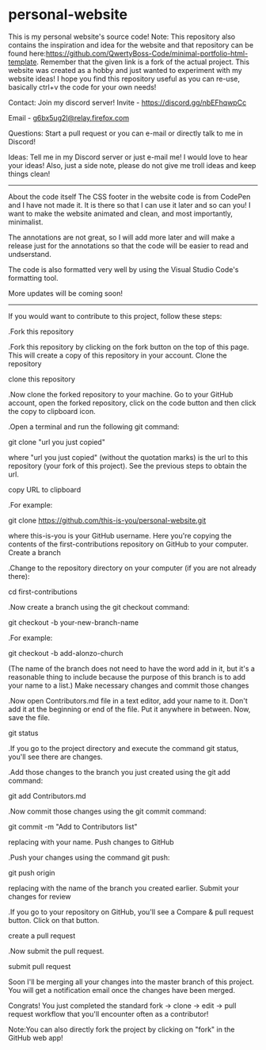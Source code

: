 # personal-website
This is my personal website's source code!
Note:
This repository also contains the inspiration and idea for the website and that repository can be found here:https://github.com/QwertyBoss-Code/minimal-portfolio-html-template. Remember that the given link is a fork of the actual project. 
This website was created as a hobby and just wanted to experiment with my website ideas! I hope you find this repository useful as you can re-use, basically ctrl+v the code for your own needs! 

Contact:
Join my discord server!
Invite - https://discord.gg/nbEFhqwpCc

Email - g6bx5ug2l@relay.firefox.com

Questions:
Start a pull request or you can e-mail or directly talk to me in Discord!

Ideas:
Tell me in my Discord server or just e-mail me! I would love to hear your ideas! Also, just a side note, please do not give me troll ideas and keep things clean!
______________________________________________________________________________________________________________________________________________________________________
About the code itself
The CSS footer in the website code is from CodePen and I have not made it. It is there so that I can use it later and so can you! I want to make the website animated and clean, and most importantly, minimalist. 

The annotations are not great, so I will add more later and will make a release just for the annotations so that the code will be easier to read and undserstand.

The code is also formatted very well by using the Visual Studio Code's formatting tool.

More updates will be coming soon!
______________________________________________________________________________________________________________________________________________________________________
If you would want to contribute to this project, follow these steps:

.Fork this repository

.Fork this repository by clicking on the fork button on the top of this page. This will create a copy of this repository in your account.
Clone the repository

clone this repository

.Now clone the forked repository to your machine. Go to your GitHub account, open the forked repository, click on the code button and then click the copy to clipboard icon.

.Open a terminal and run the following git command:

git clone "url you just copied"

where "url you just copied" (without the quotation marks) is the url to this repository (your fork of this project). See the previous steps to obtain the url.

copy URL to clipboard

.For example:

git clone https://github.com/this-is-you/personal-website.git

where this-is-you is your GitHub username. Here you're copying the contents of the first-contributions repository on GitHub to your computer.
Create a branch

.Change to the repository directory on your computer (if you are not already there):

cd first-contributions

.Now create a branch using the git checkout command:

git checkout -b your-new-branch-name

.For example:

git checkout -b add-alonzo-church

(The name of the branch does not need to have the word add in it, but it's a reasonable thing to include because the purpose of this branch is to add your name to a list.)
Make necessary changes and commit those changes

.Now open Contributors.md file in a text editor, add your name to it. Don't add it at the beginning or end of the file. Put it anywhere in between. Now, save the file.

git status

.If you go to the project directory and execute the command git status, you'll see there are changes.

.Add those changes to the branch you just created using the git add command:

git add Contributors.md

.Now commit those changes using the git commit command:

git commit -m "Add <your-name> to Contributors list"

replacing <your-name> with your name.
Push changes to GitHub

.Push your changes using the command git push:

git push origin <add-your-branch-name>

replacing <add-your-branch-name> with the name of the branch you created earlier.
Submit your changes for review

.If you go to your repository on GitHub, you'll see a Compare & pull request button. Click on that button.

create a pull request

.Now submit the pull request.

submit pull request

Soon I'll be merging all your changes into the master branch of this project. You will get a notification email once the changes have been merged.

Congrats! You just completed the standard fork -> clone -> edit -> pull request workflow that you'll encounter often as a contributor!

Note:You can also directly fork the project by clicking on "fork" in the GitHub web app!
